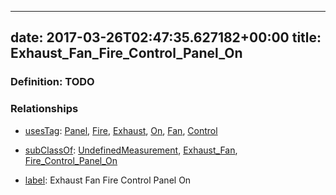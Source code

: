 
---
date: 2017-03-26T02:47:35.627182+00:00
title: Exhaust_Fan_Fire_Control_Panel_On
---
### Definition: TODO

### Relationships

* [usesTag](https://brickschema.org/schema/1.0/BrickFrame#usesTag): [Panel](https://brickschema.org/schema/1.0/BrickTag#Panel), [Fire](https://brickschema.org/schema/1.0/BrickTag#Fire), [Exhaust](https://brickschema.org/schema/1.0/BrickTag#Exhaust), [On](https://brickschema.org/schema/1.0/BrickTag#On), [Fan](https://brickschema.org/schema/1.0/BrickTag#Fan), [Control](https://brickschema.org/schema/1.0/BrickTag#Control)

* [subClassOf](http://www.w3.org/2000/01/rdf-schema#subClassOf): [UndefinedMeasurement](https://brickschema.org/schema/1.0/Brick#UndefinedMeasurement), [Exhaust_Fan](https://brickschema.org/schema/1.0/Brick#Exhaust_Fan), [Fire_Control_Panel_On](https://brickschema.org/schema/1.0/Brick#Fire_Control_Panel_On)

* [label](http://www.w3.org/2000/01/rdf-schema#label): Exhaust Fan Fire Control Panel On
